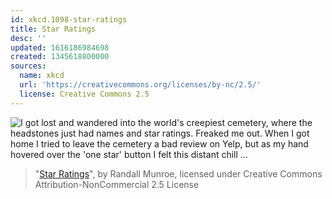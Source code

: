 ```yaml
---
id: xkcd.1098-star-ratings
title: Star Ratings
desc: ''
updated: 1616186984698
created: 1345618800000
sources:
  name: xkcd
  url: 'https://creativecommons.org/licenses/by-nc/2.5/'
  license: Creative Commons 2.5
---
```

![I got lost and wandered into the world's creepiest cemetery, where the headstones just had names and star ratings. Freaked me out. When I got home I tried to leave the cemetery a bad review on Yelp, but as my hand hovered over the 'one star' button I felt this distant chill ...](https://imgs.xkcd.com/comics/star_ratings.png)
> "[Star Ratings](https://xkcd.com/1098/)", by Randall Munroe, licensed under Creative Commons Attribution-NonCommercial 2.5 License
